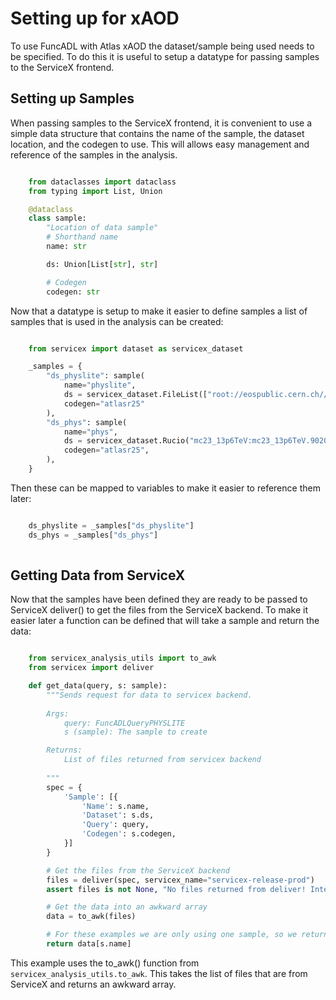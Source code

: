 # Setting up for xAOD

To use FuncADL with Atlas xAOD the dataset/sample being used needs to be specified. To do this it is useful to setup a datatype for passing samples to the ServiceX frontend.

## Setting up Samples

When passing samples to the ServiceX frontend, it is convenient to use a simple data structure that contains the name of the sample, the dataset location, and the codegen to use. This will allows easy management and reference of the samples in the analysis.

```python

    from dataclasses import dataclass
    from typing import List, Union

    @dataclass
    class sample:
        "Location of data sample"
        # Shorthand name
        name: str

        ds: Union[List[str], str]

        # Codegen
        codegen: str

```

Now that a datatype is setup to make it easier to define samples a list of samples that is used in the analysis can be created:

```python

    from servicex import dataset as servicex_dataset

    _samples = {
        "ds_physlite": sample(
            name="physlite",
            ds = servicex_dataset.FileList(["root://eospublic.cern.ch//eos/opendata/atlas/rucio/mc20_13TeV/DAOD_PHYSLITE.37622528._000013.pool.root.1"]),
            codegen="atlasr25"
        ),
        "ds_phys": sample(
            name="phys",
            ds = servicex_dataset.Rucio("mc23_13p6TeV:mc23_13p6TeV.902046.QBHPy8EG_QBH_photonjet_n1_Mth7000.deriv.DAOD_PHYS.e8557_e8528_s4162_s4114_r14622_r14663_p6026_tid37642334_00"),
            codegen="atlasr25",
        ),
    }

```

Then these can be mapped to variables to make it easier to reference them later:

``` python

    ds_physlite = _samples["ds_physlite"]
    ds_phys = _samples["ds_phys"]
    
```

## Getting Data from ServiceX

Now that the samples have been defined they are ready to be passed to ServiceX deliver() to get the files from the ServiceX backend. To make it easier later a function can be defined that will take a sample and return the data:

```python

    from servicex_analysis_utils import to_awk
    from servicex import deliver

    def get_data(query, s: sample):
        """Sends request for data to servicex backend.
        
        Args:
            query: FuncADLQueryPHYSLITE
            s (sample): The sample to create

        Returns:
            List of files returned from servicex backend
        
        """
        spec = {
            'Sample': [{
                'Name': s.name,
                'Dataset': s.ds,
                'Query': query,
                'Codegen': s.codegen,
            }]
        }

        # Get the files from the ServiceX backend
        files = deliver(spec, servicex_name="servicex-release-prod")
        assert files is not None, "No files returned from deliver! Internal error"

        # Get the data into an awkward array
        data = to_awk(files)

        # For these examples we are only using one sample, so we return just the array, not the dictionary.
        return data[s.name]

```

This example uses the to_awk() function from `servicex_analysis_utils.to_awk`. This takes the list of files that are from ServiceX and returns an awkward array.